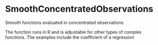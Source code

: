 # SmoothConcentratedObservations
Smooth functions evaluated in concentrated observations

The function runs in R and is adjustable for other types of complex functions.
The examples include the coefficient of a regression
